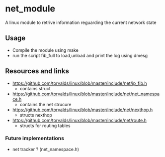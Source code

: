 # net_module
A linux module to retrive information reguarding the current network state 


## Usage 
- Compile the module using make
- run the script fib_full to load,unload and print the log using dmesg



## Resources and links 
- https://github.com/torvalds/linux/blob/master/include/net/ip_fib.h
    - contains struct
- https://github.com/torvalds/linux/blob/master/include/net/net_namespace.h
    - contains the net strucure 
- https://github.com/torvalds/linux/blob/master/include/net/nexthop.h
    - structs nexthop
- https://github.com/torvalds/linux/blob/master/include/net/route.h
    - structs for routing tables 

  
### Future implementations 
- net tracker ? (net_namespace.h)
